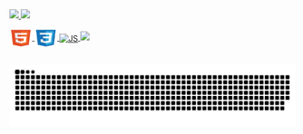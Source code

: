 <div>
  <a href="https://github.com/eiki-gushiken
">
  <img height="180em" src="https://github-readme-stats.vercel.app/api?username=eiki-gushiken&show_icons=true&theme=tokyonight&include_all_commits=true&count_private=true"/>
  <img height="180em" src="https://github-readme-stats.vercel.app/api/top-langs/?username=eiki-gushiken&layout=compact&langs_count=6&theme=tokyonight"/>
</div>
<div style="display: inline_block"><br>
  <img align="center" alt="HTML" height="30" width="40" src="https://raw.githubusercontent.com/devicons/devicon/master/icons/html5/html5-original.svg">
  <img align="center" alt="CSS" height="30" width="40" src="https://raw.githubusercontent.com/devicons/devicon/master/icons/css3/css3-original.svg">
  <img align="center" alt="JS" height="30" width="40" src="https://cdn.jsdelivr.net/gh/devicons/devicon/icons/javascript/javascript-original.svg" />
  <img src="https://cdn.jsdelivr.net/gh/devicons/devicon/icons/jest/jest-plain.svg" />
</div>
 
 <br>
 
<div> 
 
  ![snake gif](https://github.com/eiki-gushiken/eiki-gushiken/blob/output/github-contribution-grid-snake.svg)

</div>
